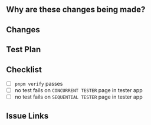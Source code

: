 ## Why are these changes being made?


## Changes
<!-- REMOVE THIS COMMENT BEFORE MERGING TO AVOID INCLUDING IT IN GIT HISTORY 

List changes in bullet points that should be included in the changelog. Those changes should be written for
application developers and react-native third-party library maintainers. Internal changes shouldn't be listed. Please start each bullet point with:
- added
- fixed
- deprecated
- removed

For breaking changes, use "[breaking]" prefix, for example:
- [breaking] removed xyz
-->

## Test Plan

## Checklist
- [ ] `pnpm verify` passes
- [ ] no test fails on `CONCURRENT TESTER` page in tester app
- [ ] no test fails on `SEQUENTIAL TESTER` page in tester app

## Issue Links

